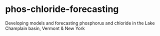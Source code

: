 # phos-chloride-forecasting
Developing models and forecasting phosphorus and chloride in the Lake Champlain basin, Vermont &amp; New York
